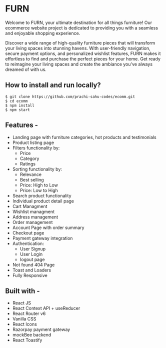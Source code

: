 # FURN
Welcome to FURN, your ultimate destination for all things furniture! Our ecommerce website project is dedicated to providing you with a seamless and enjoyable shopping experience. 

Discover a wide range of high-quality furniture pieces that will transform your living spaces into stunning havens. With user-friendly navigation, secure payment options, and personalized wishlist features, FURN makes it effortless to find and purchase the perfect pieces for your home. Get ready to reimagine your living spaces and create the ambiance you've always dreamed of with us.

## How to install and run locally?

```
$ git clone https://github.com/prachi-sahu-codes/ecomm.git
$ cd ecomm
$ npm install
$ npm start
```

## Features -

- Landing page with furniture categories, hot products and testimonials
- Product listing page
- Filters functionality by:
  - Price
  - Category
  - Ratings
- Sorting functionality by:
  - Relevance
  - Best selling
  - Price: High to Low
  - Price: Low to High
- Search product functionality
- Individual product detail page
- Cart Managment
- Wishlist managment
- Address management
- Order management
- Account Page with order summary
- Checkout page
- Payment gateway integration
- Authentication:
  - User Signup
  - User Login
  - logout page
- Not found 404 Page
- Toast and Loaders
- Fully Responsive

## Built with -

- React JS
- React Context API + useReducer
- React Router v6
- Vanilla CSS
- React Icons
- Razorpay payment gateway
- mockBee backend
- React Toastify
